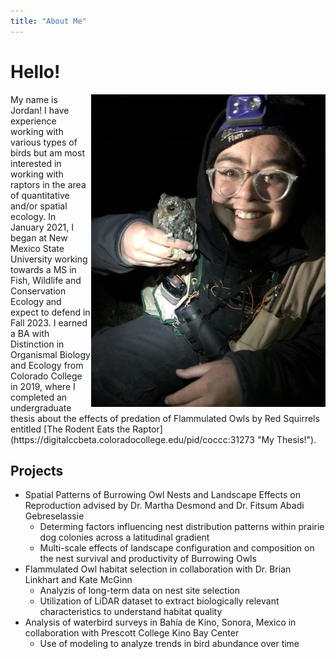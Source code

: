 ```yaml
---
title: "About Me"
---
```

# Hello!

<img align="right" src="photos/flam.jpg" width="375" height="500">
My name is Jordan! I have experience working with various types of birds but am most interested in working with raptors in the area of quantitative and/or spatial ecology. In January 2021, I began at New Mexico State University working towards a MS in Fish, Wildlife and Conservation Ecology and expect to defend in Fall 2023. I earned a BA with Distinction in Organismal Biology and Ecology from Colorado College in 2019, where I completed an undergraduate thesis about the effects of predation of Flammulated Owls by Red Squirrels entitled [The Rodent Eats the Raptor](https://digitalccbeta.coloradocollege.edu/pid/coccc:31273 "My Thesis!").


## Projects

* Spatial Patterns of Burrowing Owl Nests and Landscape Effects on Reproduction advised by Dr. Martha Desmond and Dr. Fitsum Abadi Gebreselassie 
  * Determing factors influencing nest distribution patterns within prairie dog colonies across a latitudinal gradient 
  * Multi-scale effects of landscape configuration and composition on the nest survival and productivity of Burrowing Owls
* Flammulated Owl habitat selection in collaboration with Dr. Brian Linkhart and Kate McGinn
  * Analyzis of long-term data on nest site selection
  * Utilization of LiDAR dataset to extract biologically relevant characteristics to understand habitat quality
* Analysis of waterbird surveys in Bahía de Kino, Sonora, Mexico in collaboration with Prescott College Kino Bay Center
  * Use of modeling to analyze trends in bird abundance over time
  
